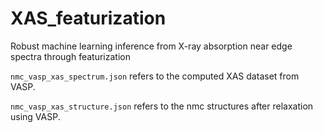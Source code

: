 # XAS_featurization
Robust machine learning inference from X-ray absorption near edge spectra through featurization

`nmc_vasp_xas_spectrum.json` refers to the computed XAS dataset from VASP. 

`nmc_vasp_xas_structure.json` refers to the nmc structures after relaxation using VASP. 

